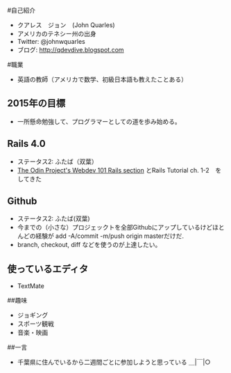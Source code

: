 #自己紹介
* クアレス　ジョン　(John Quarles)
* アメリカのテネシー州の出身
* Twitter: @johnwquarles
* ブログ: http://qdevdive.blogspot.com

#職業
* 英語の教師（アメリカで数学、初級日本語も教えたことある）

## 2015年の目標
* 一所懸命勉強して、プログラマーとしての道を歩み始める。

## Rails 4.0
* ステータス2: ふたば（双葉）
* [The Odin Project's Webdev 101 Rails section](http://www.theodinproject.com/web-development-101/ruby-on-rails) とRails Tutorial ch. 1-2　をしてきた

## Github
* ステータス2: ふたば(双葉)
* 今までの（小さな）プロジェックトを全部Githubにアップしているけどほとんどの経験が add -A/commit -m/push origin masterだけだ.
* branch, checkout, diff などを使うのが上達したい。

## 使っているエディタ
* TextMate

##趣味
* ジョギング
* スポーツ観戦
* 音楽・映画

##一言
* 千葉県に住んでいるから二週間ごとに参加しようと思っている ＿|￣|○
